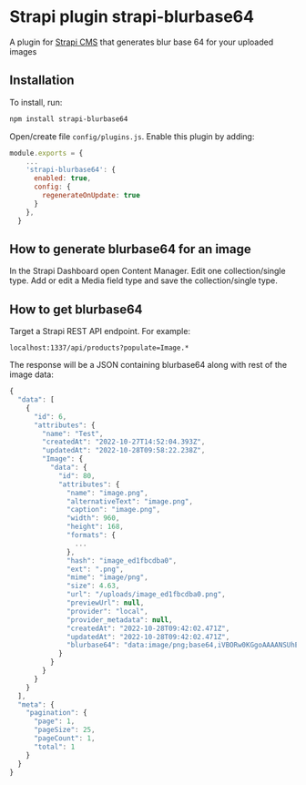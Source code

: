 # Strapi plugin strapi-blurbase64

A plugin for <a href="https://github.com/strapi/strapi">Strapi CMS</a> that generates blur base 64 for your uploaded images

## Installation

To install, run:

```bash
npm install strapi-blurbase64
```

Open/create file `config/plugins.js`. Enable this plugin by adding:

```js
module.exports = {
    ...
    'strapi-blurbase64': {
      enabled: true,
      config: {
        regenerateOnUpdate: true
      }
    },
  }
```

## How to generate blurbase64 for an image

In the Strapi Dashboard open Content Manager. Edit one collection/single type. Add or edit a Media field type and save the collection/single type.

## How to get blurbase64

Target a Strapi REST API endpoint. For example:

```
localhost:1337/api/products?populate=Image.*
```

The response will be a JSON containing blurbase64 along with rest of the image data:

```js
{
  "data": [
    {
      "id": 6,
      "attributes": {
        "name": "Test",
        "createdAt": "2022-10-27T14:52:04.393Z",
        "updatedAt": "2022-10-28T09:58:22.238Z",
        "Image": {
          "data": {
            "id": 80,
            "attributes": {
              "name": "image.png",
              "alternativeText": "image.png",
              "caption": "image.png",
              "width": 960,
              "height": 168,
              "formats": {
                ...
              },
              "hash": "image_ed1fbcdba0",
              "ext": ".png",
              "mime": "image/png",
              "size": 4.63,
              "url": "/uploads/image_ed1fbcdba0.png",
              "previewUrl": null,
              "provider": "local",
              "provider_metadata": null,
              "createdAt": "2022-10-28T09:42:02.471Z",
              "updatedAt": "2022-10-28T09:42:02.471Z",
              "blurbase64": "data:image/png;base64,iVBORw0KGgoAAAANSUhEUgAAA..."
            }
          }
        }
      }
    }
  ],
  "meta": {
    "pagination": {
      "page": 1,
      "pageSize": 25,
      "pageCount": 1,
      "total": 1
    }
  }
}
```